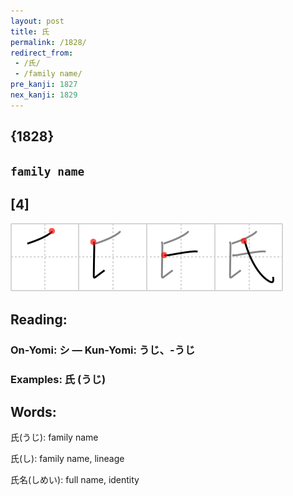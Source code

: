 ```yaml
---
layout: post
title: 氏
permalink: /1828/
redirect_from:
 - /氏/
 - /family name/
pre_kanji: 1827
nex_kanji: 1829
---
```


## {1828}

## `family name`

## [4]

<div class="stroke"><img src="../images/E6B08F.png" /></div>

## Reading:

### On-Yomi: シ &mdash; Kun-Yomi: うじ、-うじ

### Examples: 氏 (うじ)

## Words:

氏(うじ): family name

氏(し): family name, lineage

氏名(しめい): full name, identity
